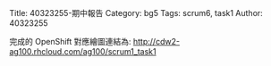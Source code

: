 Title: 40323255-期中報告
Category: bg5
Tags: scrum6, task1
Author: 40323255
 
<!-- PELICAN_END_SUMMARY -->
 
完成的 OpenShift 對應繪圖連結為: <a href=" http://cdw2-ag100.rhcloud.com/ag100/scrum1_task1"> http://cdw2-ag100.rhcloud.com/ag100/scrum1_task1</a>

